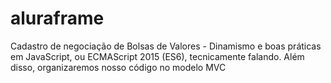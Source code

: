 # aluraframe
Cadastro de negociação de Bolsas de Valores - Dinamismo e boas práticas em JavaScript, ou ECMAScript 2015 (ES6), tecnicamente falando. Além disso, organizaremos nosso código no modelo MVC
